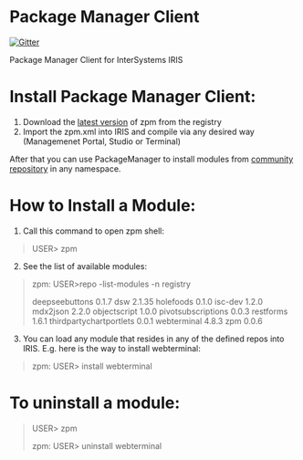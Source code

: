 # Package Manager Client

[![Gitter](https://img.shields.io/badge/chat-on%20telegram-blue.svg)](https://t.me/joinchat/FoZ4Mw58zQJwtbLzQrty3Q)


Package Manager Client for InterSystems IRIS

# Install Package Manager Client:

1. Download the  [latest version](https://pm.community.intersystems.com/packages/zpm/latest/installer) of zpm from the registry
2. Import the zpm.xml into IRIS and compile via any desired way (Managemenet Portal, Studio or Terminal)
 
 After that you can use PackageManager to install modules from [community repository](pm.community.intersystems.com) in any namespace.
 
# How to Install a Module:

1. Call this command to open zpm shell:
> USER> zpm  

2. See the list of available modules:
> zpm: USER>repo -list-modules -n registry
>  
> deepseebuttons 0.1.7
> dsw 2.1.35
> holefoods 0.1.0
> isc-dev 1.2.0
> mdx2json 2.2.0
> objectscript 1.0.0
> pivotsubscriptions 0.0.3
> restforms 1.6.1
> thirdpartychartportlets 0.0.1
> webterminal 4.8.3
> zpm 0.0.6

3. You can load any module that resides in any of the defined repos into IRIS. E.g. here is the way to install webterminal:
> zpm: USER> install webterminal  

# To uninstall a module:
> USER> zpm  
>
> zpm: USER> uninstall webterminal
